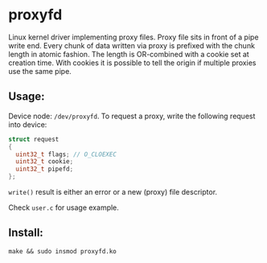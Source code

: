 # proxyfd

Linux kernel driver implementing proxy files. Proxy file sits in front 
of a pipe write end.  Every chunk of data written via proxy is prefixed
with the chunk length in atomic fashion.  The length is OR-combined with
a cookie set at creation time.  With cookies it is possible to tell the
origin if multiple proxies use the same pipe.

## Usage:

Device node: `/dev/proxyfd`.  To request a proxy, write the following
request into device:

```c
struct request
{
  uint32_t flags; // O_CLOEXEC
  uint32_t cookie;
  uint32_t pipefd;
};
```

`write()` result is either an error or a new (proxy) file descriptor.

Check `user.c` for usage example.

## Install:

```
make && sudo insmod proxyfd.ko
```
